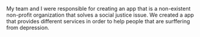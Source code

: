 My team and I were responsible for creating an app that is a non-existent non-profit organization that solves a social justice issue. We created a app that provides different services in order to help people that are surffering from depression.


